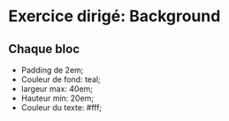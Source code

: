 # Exercice dirigé: Background

## Chaque bloc

* Padding de 2em;
* Couleur de fond: teal;
* largeur max: 40em;
* Hauteur min: 20em;
* Couleur du texte: #fff;
